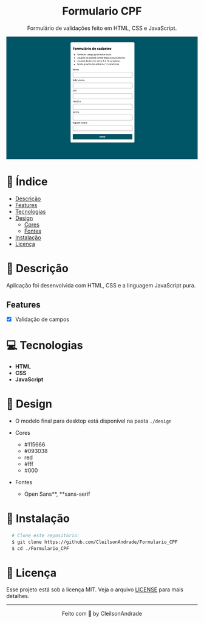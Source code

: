 <div align="center">
  <h1>Formulario CPF</h1>
  <p>Formulário de validações feito em HTML, CSS e JavaScript.</p>
  <img src="./design/desktop.jpeg" alt="Logo" width="800">
</div>

# 📒 Índice

* [Descrição](#descrição)
* [Features](#features) 
* [Tecnologias](#tecnologias)
* [Design](#design)
  * [Cores](#cores)
  * [Fontes](#fontes)
* [Instalação](#instalação)
* [Licença](#licença)

# 📃 <span id="descrição">Descrição</span>
Aplicação foi desenvolvida com HTML, CSS e a linguagem JavaScript pura.

## Features
- [x] Validação de campos<br>

# 💻 <span id="tecnologias">Tecnologias</span>
- **HTML**
- **CSS**
- **JavaScript**

# 🎨 <span id="design">Design</span>
- O modelo final para desktop está disponível na pasta `./design`

- <span id="cores">Cores<br></span>
  * #115666<br>
  * #093038<br>
  * red<br>
  * #fff<br>
  * #000<br>

- <span id="fontes">Fontes<br></span>
  * Open Sans**, **sans-serif

# 🚀 <span id="instalação">Instalação</span>
```bash
  # Clone este repositório:
  $ git clone https://github.com/CleilsonAndrade/Formulario_CPF
  $ cd ./Formulario_CPF
```

# 📝 <span id="licença">Licença</span>

Esse projeto está sob a licença MIT. Veja o arquivo [LICENSE](LICENSE) para mais detalhes.

---

<p align="center">
  Feito com 💜 by CleilsonAndrade
</p>